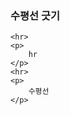 <!DOCTYPE html>
<html>
<head>
<meta charset="UTF-8">
<title>Insert title here</title>
</head>
<body>
	<h3>수평선 긋기</h3>
	
	
	
	<hr>
	<p>
		hr
	</p>
	<hr>
	<p>
		수평선
	</p>
</body>
</html>
